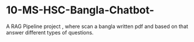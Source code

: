 # 10-MS-HSC-Bangla-Chatbot-
A RAG Pipeline project , where scan a bangla written pdf and based on that answer different types of questions. 
